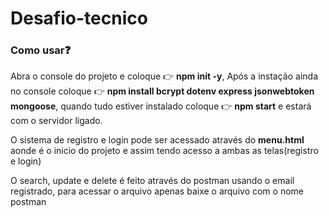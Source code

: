 # Desafio-tecnico

### Como usar❓

Abra o console do projeto e coloque 👉 **npm init -y**, 
Após a instação ainda no console coloque 👉 **npm install bcrypt dotenv express jsonwebtoken mongoose**,
quando tudo estiver instalado coloque 👉 **npm start** e estará com o servidor ligado.

O sistema de registro e login pode ser acessado através do **menu.html** aonde é o inicio do projeto e assim tendo acesso a ambas as telas(registro e login)

O search, update e delete é feito através do postman usando o email registrado, para acessar o arquivo apenas baixe o arquivo com o nome postman
